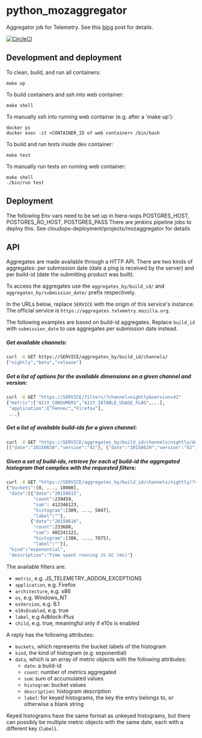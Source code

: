 # python_mozaggregator
Aggregator job for Telemetry. See this [blog](http://robertovitillo.com/2015/07/02/telemetry-metrics-roll-ups/) post for details. 

[![CircleCI](https://circleci.com/gh/mozilla/python_mozaggregator/tree/master.svg?style=svg)](https://circleci.com/gh/mozilla/python_mozaggregator/tree/master)

## Development and deployment

To clean, build, and run all containers:
```
make up
```

To build containers and ssh into web container:
```
make shell
```

To manually ssh into running web container (e.g. after a 'make up'):
```
docker ps
docker exec -it <CONTAINER_ID of web container> /bin/bash
```

To build and run tests inside dev container:
```
make test
```

To manually run tests on running web container:
```
make shell
./bin/run test
```

## Deployment
The following Env vars need to be set up in hiera-sops POSTGRES_HOST, POSTGRES_RO_HOST, POSTGRES_PASS
There are jenkins pipeline jobs to deploy this.  See cloudops-deployment/projects/mozaggregator for details

## API
Aggregates are made available through a HTTP API. There are two kinds of aggregates: per submission date (date a ping is received by the server) and per build-id (date the submitting product was built).

To access the aggregates use the ```aggregates_by/build_id/``` and ```aggregates_by/submission_date/``` prefix respectively.

In the URLs below, replace `SERVICE` with the origin of this service's instance. The official service is `https://aggregates.telemetry.mozilla.org`.

The following examples are based on build-id aggregates. Replace `build_id` with `submission_date` to use aggregates per submission date instead.

##### Get available channels:
```bash
curl -X GET https://SERVICE/aggregates_by/build_id/channels/
["nightly","beta","release"]
```

##### Get a list of options for the available dimensions on a given channel and version:
```bash
curl -X GET "https://SERVICE/filters/?channel=nightly&version=42"
{"metric":["A11Y_CONSUMERS","A11Y_IATABLE_USAGE_FLAG",...], 
 "application":["Fennec","Firefox"],
 ...}
```

##### Get a list of available build-ids for a given channel:
```bash
curl -X GET "https://SERVICE/aggregates_by/build_id/channels/nightly/dates/"
[{"date":"20150630","version":"42"}, {"date":"20150629","version":"42"}]
```

##### Given a set of build-ids, retrieve for each of build-id the aggregated histogram that complies with the requested filters:
```bash
curl -X GET "https://SERVICE/aggregates_by/build_id/channels/nightly/?version=41&dates=20150615,20150616&metric=GC_MS&os=Windows_NT"
{"buckets":[0, ..., 10000],
 "data":[{"date":"20150615",
          "count":239459,
          "sum": 412346123,
          "histogram":[309, ..., 5047],
          "label":""},
         {"date":"20150616",
          "count":233688,
          "sum": 402241121,
          "histogram":[306, ..., 7875],
          "label":""}],
 "kind":"exponential",
 "description":"Time spent running JS GC (ms)"}
```

The available filters are:
- `metric`, e.g. JS_TELEMETRY_ADDON_EXCEPTIONS
- `application`, e.g. Firefox
- `architecture`, e.g. x86
- `os`, e.g. Windows_NT
- `osVersion`, e.g. 6.1
- `e10sEnabled`, e.g. true
- `label`, e.g Adblock-Plus
- `child`, e.g. true, meaningful only if e10s is enabled

A reply has the following attributes:
- `buckets`, which represents the bucket labels of the histogram
- `kind`, the kind of histogram (e.g. exponential)
- `data`, which is an array of metric objects with the following attributes:
  - `date`: a build-id
  - `count`: number of metrics aggregated
  - `sum`: sum of accumulated values
  - `histogram`: bucket values
  - `description`: histogram description
  - `label`: for keyed histograms, the key the entry belongs to, or otherwise a blank string

Keyed histograms have the same format as unkeyed histograms, but there can possibly be multiple metric objects with the same date, each with a different key (`label`).
